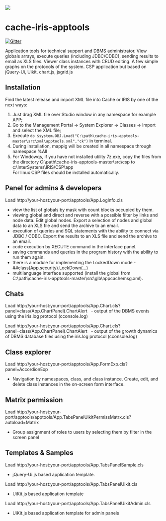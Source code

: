 ![](https://github.com/SergeyMi37/isc-apptools/blob/master/doc/favicon.ico)
# cache-iris-apptools
[![Gitter](https://img.shields.io/badge/Available%20on-Intersystems%20Open%20Exchange-00b2a9.svg)](https://openexchange.intersystems.com/package/cache-iris-app-tools)

Application tools for technical support and DBMS administrator. View globals arrays, execute queries (including JDBC/ODBC), 
sending results to email as XLS files. Viewer class instances with СRUD editing. A few simple graphs on the protocols of the system.
CSP application but based on jQuery-Ui, Uikit, chart.js, jsgrid.js


## Installation

Find the latest release and import XML file into Caché or IRIS by one of the next ways:

1. Just drag XML file over Studio window in any namespace for example APP;
2. Go to the Management Portal -> System Explorer -> Classes -> Import and select the XML file;
3. Execute `do $system.OBJ.Load("C:\path\cache-iris-apptools-master\src\xml\apptools.xml","ck")` in terminal.
4. During installation, mappig will be created in all namespace through namespace %All
5. For Windowqs, if you have not installed utility 7z.exe, copy the files from the directory C:\path\cache-iris-apptools-master\src\csp to c:\InterSystems\IRIS\CSP\app\
   For linux CSP files should be installed automatically.

## Panel for admins & developers

 Load http://your-host:your-port/apptools/App.LogInfo.cls
 - view the list of globals by mask with count blocks occupied by them.
 - viewing global and direct and reverse with a possible filter by links and node data. Edit global nodes. Export a selection of nodes and global data to an XLS file and send the archive to an email.
 - execution of queries and SQL statements with the ability to connect via JDBC / ODBC. Export the results to an XLS file and send the archive to an email.
 - code execution by XECUTE command in the interface panel.
 - saving commands and queries in the program history with the ability to run them again.
 - there is a module for implementing the LockedDown mode - ##class(App.security).LockDown(...)
 - multilanguage interface supported (install the global from C:\path\cache-iris-apptools-master\src\glb\appcachemsg.xml).

## Chats 

 Load http://your-host:your-port/apptools/App.Chart.cls?panel=class(App.ChartPanel).ChartAlert
  - output of the DBMS events using the iris.log protocol (cconsole.log)

 Load http://your-host:your-port/apptools/App.Chart.cls?panel=class(App.ChartPanel).ChartAlert
  - output of the growth dynamics of DBMS database files using the iris.log protocol (cconsole.log)

## Class explorer
 Load http://your-host:your-port/apptools/App.FormExp.cls?panel=AccordionExp
  - Navigation by namespaces, class, and class instance. Create, edit, and delete class instances in the on-screen form interface.

##  Matrix permission
 Load http://your-host:your-port/apptools/apptools/App.TabsPanelUikitPermissMatrx.cls?autoload=Matrix
  - Group assignment of roles to users by selecting them by filter in the screen panel

## Templates & Samples  
 Load http://your-host:your-port/apptools/App.TabsPanelSample.cls   
 - jQuery-Ui.js based application template.
  
 Load http://your-host:your-port/apptools/App.TabsPanelUikit.cls
 - UiKit.js based application template
   
 Load http://your-host:your-port/apptools/App.TabsPanelUikitAdmin.cls
  - UiKit.js based application template for admin panels
   

